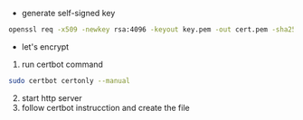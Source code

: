 - generate self-signed key

```sh
openssl req -x509 -newkey rsa:4096 -keyout key.pem -out cert.pem -sha256 -days 365
```

- let's encrypt

1. run certbot command

```sh
sudo certbot certonly --manual
```

2. start http server
3. follow certbot instrucction and create the file

